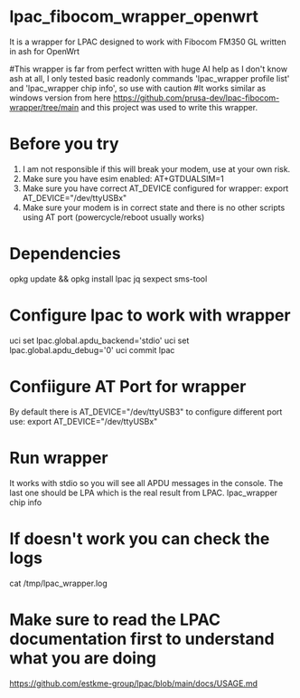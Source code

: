 # lpac_fibocom_wrapper_openwrt
It is a wrapper for LPAC designed to work with Fibocom FM350 GL written in ash for OpenWrt


#This wrapper is far from perfect written with huge AI help as I don't know ash at all, I only tested basic readonly commands 'lpac_wrapper profile list' and 'lpac_wrapper chip info', so use with caution
#It works similar as windows version from here https://github.com/prusa-dev/lpac-fibocom-wrapper/tree/main and this project was used to write this wrapper.

# Before you try
1. I am not responsible if this will break your modem, use at your own risk.
2. Make sure you have esim enabled: AT+GTDUALSIM=1
3. Make sure you have correct AT_DEVICE configured for wrapper: export AT_DEVICE="/dev/ttyUSBx"
4. Make sure your modem is in correct state and there is no other scripts using AT port (powercycle/reboot usually works)


# Dependencies
opkg update && opkg install lpac jq sexpect sms-tool

# Configure lpac to work with wrapper
uci set lpac.global.apdu_backend='stdio'
uci set lpac.global.apdu_debug='0'
uci commit lpac

# Confiigure AT Port for wrapper
By default there is AT_DEVICE="/dev/ttyUSB3" 
to configure different port use:
export AT_DEVICE="/dev/ttyUSBx"

# Run wrapper
It works with stdio so you will see all APDU messages in the console. The last one should be LPA which is the real result from LPAC.
lpac_wrapper chip info

# If doesn't work you can check the logs
cat /tmp/lpac_wrapper.log

# Make sure to read the LPAC documentation first to understand what you are doing
https://github.com/estkme-group/lpac/blob/main/docs/USAGE.md
